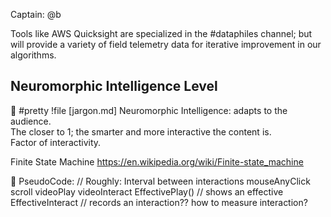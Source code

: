 Captain: @b

Tools like AWS Quicksight are specialized in the #dataphiles channel; but will provide a variety of field telemetry data
for iterative improvement in our algorithms. 

##  Neuromorphic Intelligence Level
🚀 #pretty !file [jargon.md] Neuromorphic Intelligence: adapts to the audience.  
The closer to 1; the smarter and more interactive the content is.  
Factor of interactivity.

Finite State Machine
https://en.wikipedia.org/wiki/Finite-state_machine

🦨 PseudoCode:
// Roughly: Interval between interactions
mouseAnyClick
scroll
videoPlay
videoInteract
EffectivePlay()         // shows an effective
EffectiveInteract       // records an interaction?? how to measure interaction? 






